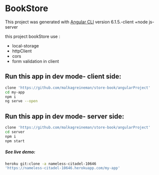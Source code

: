 # BookStore

This project was generated with [Angular CLI](https://github.com/angular/angular-cli) version 6.1.5.-client    +node js- server

this project bookStore use :
* local-storage
* httpClient
* cors
* form validation in client

## Run this app in dev mode- client side:
```bash
clone 'https://github.com/malkagreineman/store-book/angularProject'
cd my-app
npm i
ng serve --open
```
## Run this app in dev mode- server side:
```bash
clone 'https://github.com/malkagreineman/store-book/angularProject'
cd server
npm i
npm start
```

##### See live demo:
```bash
heroku git:clone -a nameless-citadel-10646
'https://nameless-citadel-10646.herokuapp.com/my-app'

```
